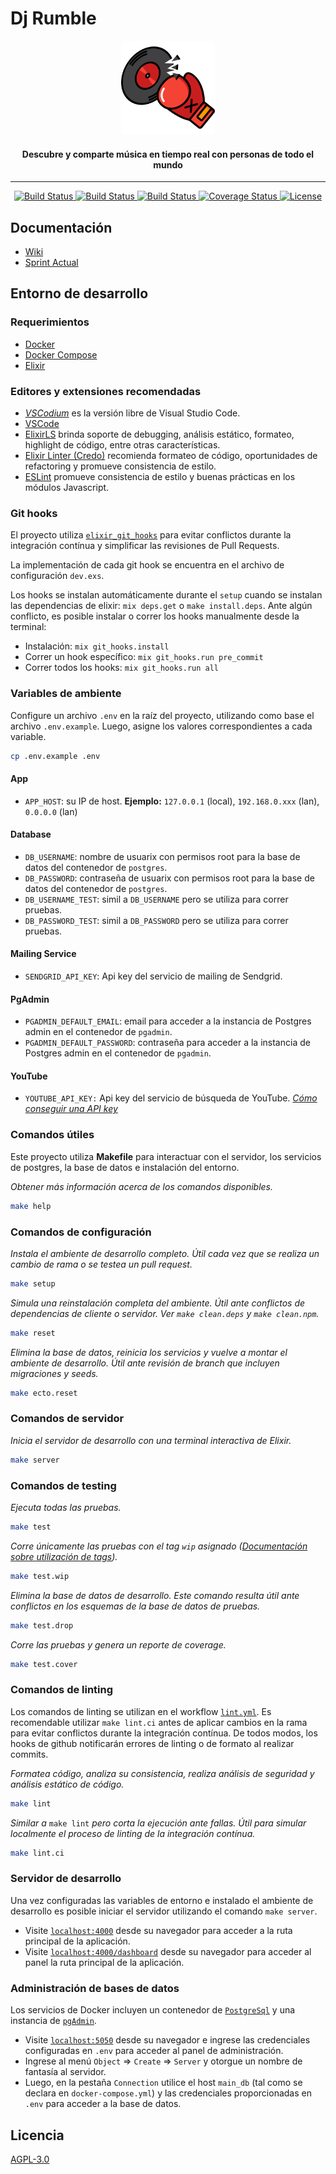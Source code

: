 # Dj Rumble

<p align="center">
  <a
    href="https://dj-rumble.herokuapp.com/"
    target="_blank" rel="noopener noreferrer"
  >
    <img
      width="150px" src="assets/static/svg/generic/logo/dj-rumble.svg"
      alt="DjRumble logo"
    />
  </a>
</p>

<h4 align="center">
  Descubre y comparte música en tiempo real con personas de todo el mundo
</h4>

---

<p align="center" style="margin-top: 14px;">
  <a href="https://github.com/dj-rumble/dj-rumble/actions/workflows/dialyzer.yml">
    <img
      src="https://github.com/dj-rumble/dj-rumble/actions/workflows/dialyzer.yml/badge.svg"
      alt="Build Status"
    >
  </a>
  <a href="https://github.com/dj-rumble/dj-rumble/actions/workflows/test.yml">
    <img
      src="https://github.com/dj-rumble/dj-rumble/actions/workflows/test.yml/badge.svg"
      alt="Build Status"
    >
  </a>
  <a href="https://github.com/dj-rumble/dj-rumble/actions/workflows/lint.yml">
    <img
      src="https://github.com/dj-rumble/dj-rumble/actions/workflows/lint.yml/badge.svg"
      alt="Build Status"
    >
  </a>
  <a href='https://coveralls.io/github/dj-rumble/dj-rumble'>
    <img
      src='https://coveralls.io/repos/github/dj-rumble/dj-rumble/badge.svg'
      alt='Coverage Status'
    />
  </a>
  <a
    href="https://github.com/dj-rumble/dj-rumble/blob/main/LICENSE"
  >
    <img
      src="https://img.shields.io/badge/License-GPL%20v3-blue.svg"
      alt="License"
    >
  </a>
</p>

## Documentación

+ [Wiki](https://github.com/dj-rumble/dj-rumble-app/wiki)
+ [Sprint Actual](https://github.com/dj-rumble/dj-rumble/wiki/POC)

## Entorno de desarrollo

### Requerimientos

+ [Docker](https://docs.docker.com/engine/install/ubuntu/)
+ [Docker Compose](https://docs.docker.com/compose/install/)
+ [Elixir](https://elixir-lang.org/install.html)

### Editores y extensiones recomendadas

+ [*VSCodium*](https://vscodium.com/#install) es la versión libre de Visual Studio Code.
+ [VSCode](https://code.visualstudio.com/Download)
+ [ElixirLS](https://marketplace.visualstudio.com/items?itemName=JakeBecker.elixir-ls) brinda soporte de debugging, análisis estático, formateo, highlight de código, entre otras características.
+ [Elixir Linter (Credo)](https://marketplace.visualstudio.com/items?itemName=pantajoe.vscode-elixir-credo) recomienda formateo de código, oportunidades de refactoring y promueve consistencia de estilo.
+ [ESLint](https://marketplace.visualstudio.com/items?itemName=dbaeumer.vscode-eslint) promueve consistencia de estilo y buenas prácticas en los módulos Javascript.

### Git hooks

El proyecto utiliza [`elixir_git_hooks`](https://github.com/qgadrian/elixir_git_hooks) para evitar conflictos durante la integración contínua y simplificar las revisiones de Pull Requests.

La implementación de cada git hook se encuentra en el archivo de configuración `dev.exs`.

Los hooks se instalan automáticamente durante el `setup` cuando se instalan las dependencias de elixir: `mix deps.get` o `make install.deps`. Ante algún conflicto, es posible instalar o correr los hooks manualmente desde la terminal:

+ Instalación: `mix git_hooks.install`
+ Correr un hook específico: `mix git_hooks.run pre_commit`
+ Correr todos los hooks: `mix git_hooks.run all`

### Variables de ambiente

Configure un archivo `.env` en la raíz del proyecto, utilizando como base el archivo `.env.example`. Luego, asigne los valores correspondientes a cada variable.

```bash
cp .env.example .env
```

#### App

+ `APP_HOST`: su IP de host. **Ejemplo:** `127.0.0.1` (local), `192.168.0.xxx` (lan), `0.0.0.0` (lan)

#### Database

+ `DB_USERNAME`: nombre de usuarix con permisos root para la base de datos del contenedor de `postgres`.
+ `DB_PASSWORD`: contraseña de usuarix con permisos root para la base de datos del contenedor de `postgres`.
+ `DB_USERNAME_TEST`: simil a `DB_USERNAME` pero se utiliza para correr pruebas.
+ `DB_PASSWORD_TEST`: simil a `DB_PASSWORD` pero se utiliza para correr pruebas.

#### Mailing Service

+ `SENDGRID_API_KEY`: Api key del servicio de mailing de Sendgrid.

#### PgAdmin

+ `PGADMIN_DEFAULT_EMAIL`: email para acceder a la instancia de Postgres admin en el contenedor de `pgadmin`.
+ `PGADMIN_DEFAULT_PASSWORD`: contraseña para acceder a la instancia de Postgres admin en el contenedor de `pgadmin`.

#### YouTube

+ `YOUTUBE_API_KEY:` Api key del servicio de búsqueda de YouTube. [*Cómo conseguir una API key*](https://console.developers.google.com/apis/api/youtube.googleapis.com/credentials)

### Comandos útiles

Este proyecto utiliza **Makefile** para interactuar con el servidor, los servicios de postgres, la base de datos e instalación del entorno.

*Obtener más información acerca de los comandos disponibles.*

```bash
make help
```

### Comandos de configuración

*Instala el ambiente de desarrollo completo. Útil cada vez que se realiza un cambio de rama o se testea un pull request.*

```bash
make setup
```

*Simula una reinstalación completa del ambiente. Útil ante conflictos de dependencias de cliente o servidor. Ver `make clean.deps` y `make clean.npm`.*

```bash
make reset
```

*Elimina la base de datos, reinicia los servicios y vuelve a montar el ambiente de desarrollo. Útil ante revisión de branch que incluyen migraciones y seeds.*

```bash
make ecto.reset
```

### Comandos de servidor

*Inicia el servidor de desarrollo con una terminal interactiva de Elixir.*

```bash
make server
```

### Comandos de testing

*Ejecuta todas las pruebas.*

```bash
make test
```

*Corre únicamente las pruebas con el tag `wip` asignado ([Documentación sobre utilización de tags](https://hexdocs.pm/phoenix/testing.html#running-tests-using-tags)).*

```bash
make test.wip
```

*Elimina la base de datos de desarrollo. Este comando resulta útil ante conflictos en los esquemas de la base de datos de pruebas.*

```bash
make test.drop
```

*Corre las pruebas y genera un reporte de coverage.*

```bash
make test.cover
```

### Comandos de linting

Los comandos de linting se utilizan en el workflow [`lint.yml`](.github/workflows.lint.yml). Es recomendable utilizar `make lint.ci` antes de aplicar cambios en la rama para evitar conflictos durante la integración contínua. De todos modos, los hooks de github notificarán errores de linting o de formato al realizar commits.

*Formatea código, analiza su consistencia, realiza análisis de seguridad y análisis estático de código.*

```bash
make lint
```

*Similar a* `make lint` *pero corta la ejecución ante fallas. Útil para simular localmente el proceso de linting de la integración contínua.*

```bash
make lint.ci
```

### Servidor de desarrollo

Una vez configuradas las variables de entorno e instalado el ambiente de desarrollo es posible iniciar el servidor utilizando el comando `make server`.

+ Visite [`localhost:4000`](http://localhost:4000) desde su navegador para acceder a la ruta principal de la aplicación.
+ Visite [`localhost:4000/dashboard`](http://localhost:4000/dashboard/home) desde su navegador para acceder al panel  la ruta principal de la aplicación.

### Administración de bases de datos

Los servicios de Docker incluyen un contenedor de [`PostgreSql`](https://www.postgresql.org/) y una instancia de [`pgAdmin`](https://www.pgadmin.org/).

+ Visite [`localhost:5050`](http://localhost:5050/) desde su navegador e ingrese las credenciales configuradas en `.env` para acceder al panel de administración.
+ Ingrese al menú `Object` => `Create` => `Server` y otorgue un nombre de fantasía al servidor.
+ Luego, en la pestaña `Connection` utilice el host `main_db` (tal como se declara en `docker-compose.yml`) y las credenciales proporcionadas en `.env` para acceder a la base de datos.

## Licencia

[AGPL-3.0](https://github.com/dj-rumble/dj-rumble-app/blob/main/LICENSE)
